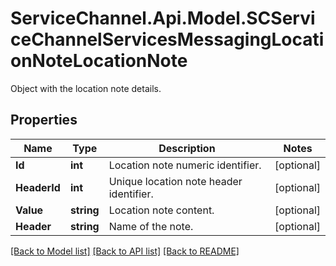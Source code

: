 # ServiceChannel.Api.Model.SCServiceChannelServicesMessagingLocationNoteLocationNote
Object with the location note details.

## Properties

Name | Type | Description | Notes
------------ | ------------- | ------------- | -------------
**Id** | **int** | Location note numeric identifier. | [optional] 
**HeaderId** | **int** | Unique location note header identifier. | [optional] 
**Value** | **string** | Location note content. | [optional] 
**Header** | **string** | Name of the note. | [optional] 

[[Back to Model list]](../README.md#documentation-for-models) [[Back to API list]](../README.md#documentation-for-api-endpoints) [[Back to README]](../README.md)

